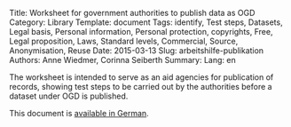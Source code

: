 Title: Worksheet for government authorities to publish data as OGD
Category: Library
Template: document
Tags: identify, Test steps, Datasets, Legal basis, Personal information, Personal protection, copyrights, Free, Legal proposition, Laws, Standard levels, Commercial, Source, Anonymisation, Reuse
Date: 2015-03-13
Slug: arbeitshilfe-publikation
Authors: Anne Wiedmer, Corinna Seiberth
Summary:
Lang: en


The worksheet is intended to serve as an aid agencies for publication of records, showing test steps to be carried out by the authorities before a dataset under OGD is published.

This document is [available in German](/de/library/arbeitshilfe-publikation).
